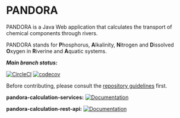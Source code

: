 # PANDORA

PANDORA is a Java Web application that calculates the transport of chemical components through rivers. 

PANDORA stands for **P**hosphorus, **A**lkalinity, **N**itrogen and **D**issolved **O**xygen in **R**iverine and **A**quatic systems.

**_Main branch status:_**

[![CircleCI](https://dl.circleci.com/status-badge/img/gh/WJ-van-Hoek/PANDORA/tree/master.svg?style=svg)](https://dl.circleci.com/status-badge/redirect/gh/WJ-van-Hoek/PANDORA/tree/master) 
[![codecov](https://codecov.io/gh/WJ-van-Hoek/PANDORA/branch/master/graph/badge.svg?token=tX9DFPWsPd)](https://codecov.io/gh/WJ-van-Hoek/PANDORA)

Before contributing, please consult the [repository guidelines](pandora-administration/GUIDELINES.md) first.

**pandora-calculation-services:**&nbsp;[![Documentation](https://img.shields.io/badge/Documentation-HTML-blue.svg?logo=Java&logoColor=white&link=https://wj-van-hoek.github.io/PANDORA/pandora-calculation-services/apidocs/index.html)](https://wj-van-hoek.github.io/PANDORA/pandora-calculation-services/apidocs/index.html)

**pandora-calculation-rest-api:**&nbsp;[![Documentation](https://img.shields.io/badge/Documentation-HTML-blue.svg?logo=Java&logoColor=white&link=https://wj-van-hoek.github.io/PANDORA/pandora-calculation-rest-api/apidocs/index.html)](https://wj-van-hoek.github.io/PANDORA/pandora-calculation-rest-api/apidocs/index.html)
